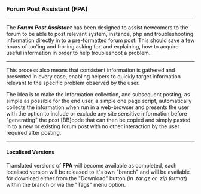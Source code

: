 ### Forum Post Assistant (FPA)
***
The **_Forum Post Assistant_** has been designed to assist newcomers to the forum to be able to post relevant system, instance, php and troubleshooting information directly in to a pre-formatted forum post. This should save a few hours of too'ing and fro-ing asking for, and explaining, how to acquire useful information in order to help troubleshoot a problem.
***

This process also means that consistent information is gathered and presented in every case, enabling helpers to quickly target information relevant to the specific problem observed by the user.

The idea is to make the information collection, and subsequent posting, as simple as possible for the end user, a simple one page script, automatically collects the information when run in a web-browser and presents the user with the option to include or exclude any site sensitive information before "generating" the post [BB]code that can then be copied and simply pasted in to a new or existing forum post with no other interaction by the user required after posting.
***


#### Localised Versions
Translated versions of **FPA** will become available as completed, each localised version will be released to it's own "branch" and will be available for download either from the "Download" button (_in .tar.gz or .zip format_) within the branch or via the "Tags" menu option.
